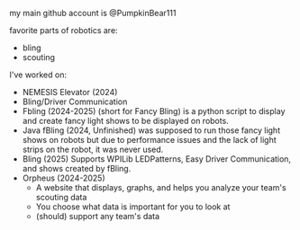 my main github account is @PumpkinBear111


favorite parts of robotics are:
- bling
- scouting

I've worked on:
 - NEMESIS Elevator (2024)
 - Bling/Driver Communication
  - Fbling (2024-2025) (short for Fancy Bling) is a python script to display and create fancy light shows to be displayed on robots.
  - Java fBling (2024, Unfinished) was supposed to run those fancy light shows on robots but due to performance issues and the lack of light strips on the robot, it was never used.
  - Bling (2025) Supports WPILib LEDPatterns, Easy Driver Communication, and shows created by fBling. 
- Orpheus (2024-2025)
   - A website that displays, graphs, and helps you analyze your team's scouting data
   - You choose what data is important for you to look at
   - (should) support any team's data
